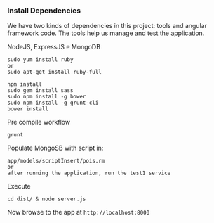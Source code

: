 ### Install Dependencies

We have two kinds of dependencies in this project: tools and angular framework code.  The tools help
us manage and test the application.

NodeJS, ExpressJS e MongoDB 

```
sudo yum install ruby
or
sudo apt-get install ruby-full

npm install
sudo gem install sass
sudo npm install -g bower
sudo npm install -g grunt-cli
bower install
```

Pre compile workflow

```
grunt

```


Populate MongoSB with script in:

```
app/models/scriptInsert/pois.rm
or
after running the application, run the test1 service

```

Execute

```
cd dist/ & node server.js

```

Now browse to the app at `http://localhost:8000`